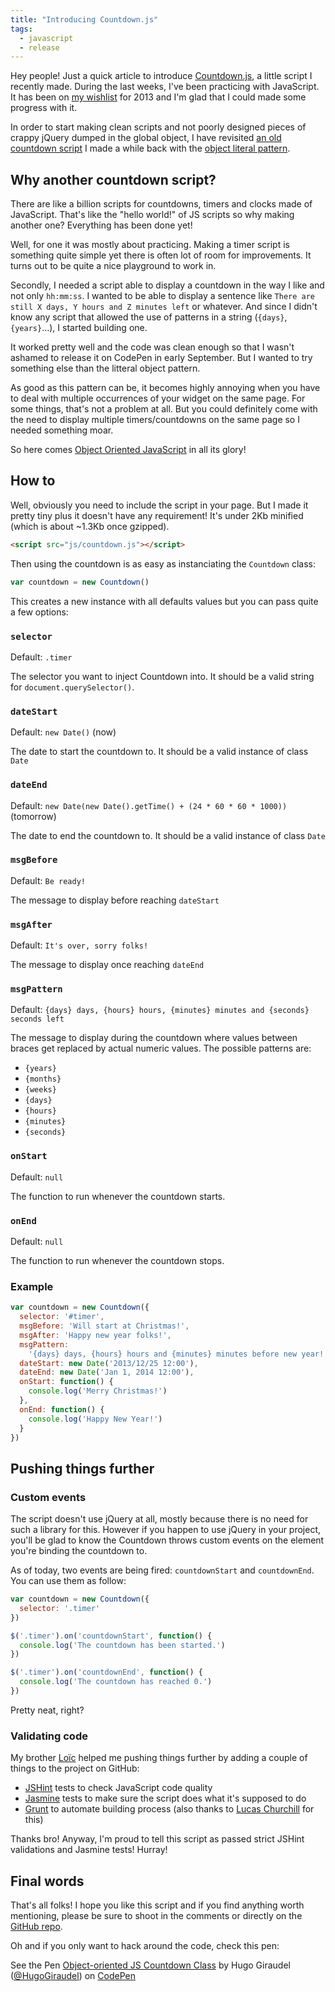 ```yaml
---
title: "Introducing Countdown.js"
tags:
  - javascript
  - release
---
```


Hey people! Just a quick article to introduce [Countdown.js](https://github.com/HugoGiraudel/Countdown.js), a little script I recently made. During the last weeks, I've been practicing with JavaScript. It has been on [my wishlist](https://hugogiraudel.com/2013/05/13/things-to-do-2013/) for 2013 and I'm glad that I could made some progress with it.

In order to start making clean scripts and not poorly designed pieces of crappy jQuery dumped in the global object, I have revisited [an old countdown script](https://codepen.io/HugoGiraudel/pen/jtJrq) I made a while back with the [object literal pattern](https://css-tricks.com/how-do-you-structure-javascript-the-module-pattern-edition/).

## Why another countdown script?

There are like a billion scripts for countdowns, timers and clocks made of JavaScript. That's like the "hello world!" of JS scripts so why making another one? Everything has been done yet!

Well, for one it was mostly about practicing. Making a timer script is something quite simple yet there is often lot of room for improvements. It turns out to be quite a nice playground to work in.

Secondly, I needed a script able to display a countdown in the way I like and not only `hh:mm:ss`. I wanted to be able to display a sentence like `There are still X days, Y hours and Z minutes left` or whatever. And since I didn't know any script that allowed the use of patterns in a string (`{days}`, `{years}`…), I started building one.

It worked pretty well and the code was clean enough so that I wasn't ashamed to release it on CodePen in early September. But I wanted to try something else than the litteral object pattern.

As good as this pattern can be, it becomes highly annoying when you have to deal with multiple occurrences of your widget on the same page. For some things, that's not a problem at all. But you could definitely come with the need to display multiple timers/countdowns on the same page so I needed something moar.

So here comes [Object Oriented JavaScript](http://tobyho.com/2010/11/22/javascript-constructors-and/) in all its glory!

## How to

Well, obviously you need to include the script in your page. But I made it pretty tiny plus it doesn't have any requirement! It's under 2Kb minified (which is about ~1.3Kb once gzipped).

```html
<script src="js/countdown.js"></script>
```

Then using the countdown is as easy as instanciating the `Countdown` class:

```javascript
var countdown = new Countdown()
```

This creates a new instance with all defaults values but you can pass quite a few options:

### `selector`

Default: `.timer`

The selector you want to inject Countdown into. It should be a valid string for `document.querySelector()`.

### `dateStart`

Default: `new Date()` (now)

The date to start the countdown to. It should be a valid instance of class `Date`

### `dateEnd`

Default: `new Date(new Date().getTime() + (24 * 60 * 60 * 1000))` (tomorrow)

The date to end the countdown to. It should be a valid instance of class `Date`

### `msgBefore`

Default: `Be ready!`

The message to display before reaching `dateStart`

### `msgAfter`

Default: `It's over, sorry folks!`

The message to display once reaching `dateEnd`

### `msgPattern`

Default: `{days} days, {hours} hours, {minutes} minutes and {seconds} seconds left`

The message to display during the countdown where values between braces get replaced by actual numeric values. The possible patterns are:

* `{years}`
* `{months}`
* `{weeks}`
* `{days}`
* `{hours}`
* `{minutes}`
* `{seconds}`

### `onStart`

Default: `null`

The function to run whenever the countdown starts.

### `onEnd`

Default: `null`

The function to run whenever the countdown stops.

### Example

```javascript
var countdown = new Countdown({
  selector: '#timer',
  msgBefore: 'Will start at Christmas!',
  msgAfter: 'Happy new year folks!',
  msgPattern:
    '{days} days, {hours} hours and {minutes} minutes before new year!',
  dateStart: new Date('2013/12/25 12:00'),
  dateEnd: new Date('Jan 1, 2014 12:00'),
  onStart: function() {
    console.log('Merry Christmas!')
  },
  onEnd: function() {
    console.log('Happy New Year!')
  }
})
```

## Pushing things further

### Custom events

The script doesn't use jQuery at all, mostly because there is no need for such a library for this. However if you happen to use jQuery in your project, you'll be glad to know the Countdown throws custom events on the element you're binding the countdown to.

As of today, two events are being fired: `countdownStart` and `countdownEnd`. You can use them as follow:

```javascript
var countdown = new Countdown({
  selector: '.timer'
})

$('.timer').on('countdownStart', function() {
  console.log('The countdown has been started.')
})

$('.timer').on('countdownEnd', function() {
  console.log('The countdown has reached 0.')
})
```

Pretty neat, right?

### Validating code

My brother [Loïc](https://twitter.com/l_giraudel) helped me pushing things further by adding a couple of things to the project on GitHub:

* [JSHint](https://www.jshint.com/) tests to check JavaScript code quality
* [Jasmine](https://jasmine.github.io/) tests to make sure the script does what it's supposed to do
* [Grunt](https://gruntjs.com/) to automate building process (also thanks to [Lucas Churchill](https://twitter.com/_agtlucas) for this)

Thanks bro! Anyway, I'm proud to tell this script as passed strict JSHint validations and Jasmine tests! Hurray!

## Final words

That's all folks! I hope you like this script and if you find anything worth mentioning, please be sure to shoot in the comments or directly on the [GitHub repo](https://github.com/HugoGiraudel/Countdown.js).

Oh and if you only want to hack around the code, check this pen:

<p data-height="320" data-theme-id="0" data-slug-hash="vCyJq" data-user="HugoGiraudel" data-default-tab="result" class='codepen'>See the Pen <a href='https://codepen.io/HugoGiraudel/pen/vCyJq'>Object-oriented JS Countdown Class</a> by Hugo Giraudel (<a href='https://codepen.io/HugoGiraudel'>@HugoGiraudel</a>) on <a href='https://codepen.io'>CodePen</a>

